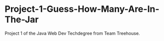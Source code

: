 # Project-1-Guess-How-Many-Are-In-The-Jar

Project 1 of the Java Web Dev Techdegree from Team Treehouse.
